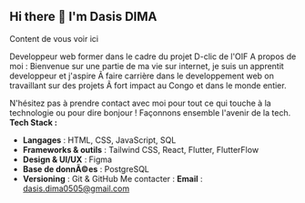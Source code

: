 ## Hi there 👋 I'm **Dasis DIMA**
Content de vous voir ici

Developpeur web former dans le cadre du projet D-clic de l'OIF
A propos de moi :
Bienvenue sur une partie de ma vie sur internet, je suis un apprentit developpeur et j'aspire Ã faire carrière dans le developpement web on travaillant sur des projets Ã fort impact au Congo et dans le monde entier.

N'hésitez pas à prendre contact avec moi pour tout ce qui touche à la technologie ou pour dire bonjour ! Façonnons ensemble l'avenir de la tech.
 **Tech Stack :** 
- **Langages** : HTML, CSS, JavaScript, SQL
- **Frameworks & outils** : Tailwind CSS, React, Flutter, FlutterFlow
- **Design & UI/UX** : Figma
- **Base de donnÃ©es** : PostgreSQL
- **Versioning** : Git & GitHub
 Me contacter :
  **Email** : dasis.dima0505@gmail.com

<!--
**Dasis-D/Dasis-D** is a ✨ _special_ ✨ repository because its `README.md` (this file) appears on your GitHub profile.

Here are some ideas to get you started:

- 🔭 I’m currently working on ...
- 🌱 I’m currently learning ...
- 👯 I’m looking to collaborate on ...
- 🤔 I’m looking for help with ...
- 💬 Ask me about ...
- 📫 How to reach me: ...
- 😄 Pronouns: ...
- ⚡ Fun fact: ...
-->
